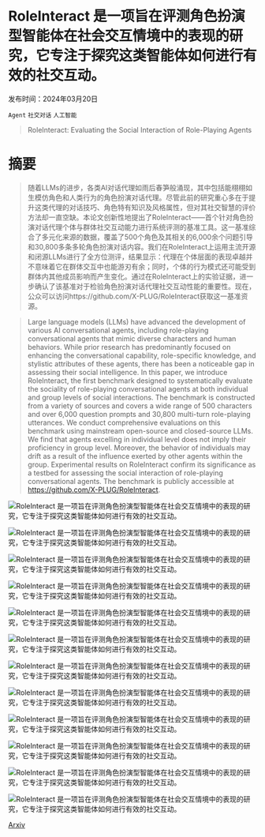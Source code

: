 # RoleInteract 是一项旨在评测角色扮演型智能体在社会交互情境中的表现的研究，它专注于探究这类智能体如何进行有效的社交互动。

发布时间：2024年03月20日

`Agent` `社交对话` `人工智能`

> RoleInteract: Evaluating the Social Interaction of Role-Playing Agents

# 摘要

> 随着LLMs的进步，各类AI对话代理如雨后春笋般涌现，其中包括能栩栩如生模仿角色和人类行为的角色扮演对话代理。尽管此前的研究重心多在于提升这类代理的对话技巧、角色特有知识及风格属性，但对其社交智慧的评价方法却一直空缺。本论文创新性地提出了RoleInteract——首个针对角色扮演对话代理个体与群体社交互动能力进行系统评测的基准工具。这一基准综合了多元化来源的数据，覆盖了500个角色及其相关的6,000余个问题引导和30,800多条多轮角色扮演对话内容。我们在RoleInteract上运用主流开源和闭源LLMs进行了全方位测评，结果显示：代理在个体层面的表现卓越并不意味着它在群体交互中也能游刃有余；同时，个体的行为模式还可能受到群体内其他成员影响而产生变化。通过在RoleInteract上的实验证据，进一步确认了该基准对于检验角色扮演对话代理社交互动性能的重要性。现在，公众可以访问https://github.com/X-PLUG/RoleInteract获取这一基准资源。

> Large language models (LLMs) have advanced the development of various AI conversational agents, including role-playing conversational agents that mimic diverse characters and human behaviors. While prior research has predominantly focused on enhancing the conversational capability, role-specific knowledge, and stylistic attributes of these agents, there has been a noticeable gap in assessing their social intelligence. In this paper, we introduce RoleInteract, the first benchmark designed to systematically evaluate the sociality of role-playing conversational agents at both individual and group levels of social interactions. The benchmark is constructed from a variety of sources and covers a wide range of 500 characters and over 6,000 question prompts and 30,800 multi-turn role-playing utterances. We conduct comprehensive evaluations on this benchmark using mainstream open-source and closed-source LLMs. We find that agents excelling in individual level does not imply their proficiency in group level. Moreover, the behavior of individuals may drift as a result of the influence exerted by other agents within the group. Experimental results on RoleInteract confirm its significance as a testbed for assessing the social interaction of role-playing conversational agents. The benchmark is publicly accessible at https://github.com/X-PLUG/RoleInteract.

![RoleInteract 是一项旨在评测角色扮演型智能体在社会交互情境中的表现的研究，它专注于探究这类智能体如何进行有效的社交互动。](../../../paper_images/2403.13679/x1.png)

![RoleInteract 是一项旨在评测角色扮演型智能体在社会交互情境中的表现的研究，它专注于探究这类智能体如何进行有效的社交互动。](../../../paper_images/2403.13679/x2.png)

![RoleInteract 是一项旨在评测角色扮演型智能体在社会交互情境中的表现的研究，它专注于探究这类智能体如何进行有效的社交互动。](../../../paper_images/2403.13679/x3.png)

![RoleInteract 是一项旨在评测角色扮演型智能体在社会交互情境中的表现的研究，它专注于探究这类智能体如何进行有效的社交互动。](../../../paper_images/2403.13679/x4.png)

![RoleInteract 是一项旨在评测角色扮演型智能体在社会交互情境中的表现的研究，它专注于探究这类智能体如何进行有效的社交互动。](../../../paper_images/2403.13679/x5.png)

![RoleInteract 是一项旨在评测角色扮演型智能体在社会交互情境中的表现的研究，它专注于探究这类智能体如何进行有效的社交互动。](../../../paper_images/2403.13679/x6.png)

![RoleInteract 是一项旨在评测角色扮演型智能体在社会交互情境中的表现的研究，它专注于探究这类智能体如何进行有效的社交互动。](../../../paper_images/2403.13679/x7.png)

![RoleInteract 是一项旨在评测角色扮演型智能体在社会交互情境中的表现的研究，它专注于探究这类智能体如何进行有效的社交互动。](../../../paper_images/2403.13679/x8.png)

![RoleInteract 是一项旨在评测角色扮演型智能体在社会交互情境中的表现的研究，它专注于探究这类智能体如何进行有效的社交互动。](../../../paper_images/2403.13679/x9.png)

![RoleInteract 是一项旨在评测角色扮演型智能体在社会交互情境中的表现的研究，它专注于探究这类智能体如何进行有效的社交互动。](../../../paper_images/2403.13679/x10.png)

![RoleInteract 是一项旨在评测角色扮演型智能体在社会交互情境中的表现的研究，它专注于探究这类智能体如何进行有效的社交互动。](../../../paper_images/2403.13679/x11.png)

![RoleInteract 是一项旨在评测角色扮演型智能体在社会交互情境中的表现的研究，它专注于探究这类智能体如何进行有效的社交互动。](../../../paper_images/2403.13679/human_annotation_process.png)

[Arxiv](https://arxiv.org/abs/2403.13679)